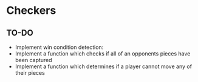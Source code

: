 # Checkers

## TO-DO

- Implement win condition detection:
 - Implement a function which checks if all of an opponents pieces have been captured
 - Implement a function which determines if a player cannot move any of their pieces